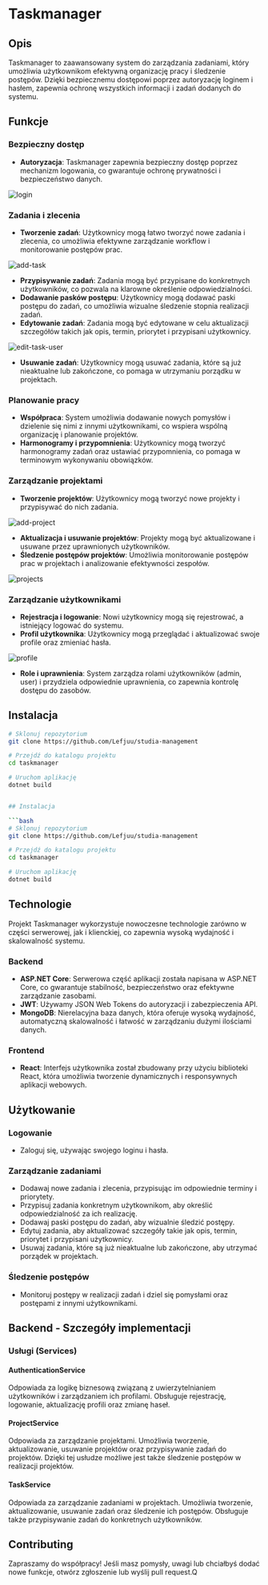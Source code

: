 # Taskmanager

## Opis

Taskmanager to zaawansowany system do zarządzania zadaniami, który umożliwia użytkownikom efektywną organizację pracy i śledzenie postępów. Dzięki bezpiecznemu dostępowi poprzez autoryzację loginem i hasłem, zapewnia ochronę wszystkich informacji i zadań dodanych do systemu.

## Funkcje

### Bezpieczny dostęp

- **Autoryzacja**: Taskmanager zapewnia bezpieczny dostęp poprzez mechanizm logowania, co gwarantuje ochronę prywatności i bezpieczeństwo danych.

![login](readme/images/login.png)

### Zadania i zlecenia

- **Tworzenie zadań**: Użytkownicy mogą łatwo tworzyć nowe zadania i zlecenia, co umożliwia efektywne zarządzanie workflow i monitorowanie postępów prac.

![add-task](readme/images/add-task.png)

- **Przypisywanie zadań**: Zadania mogą być przypisane do konkretnych użytkowników, co pozwala na klarowne określenie odpowiedzialności.
- **Dodawanie pasków postępu**: Użytkownicy mogą dodawać paski postępu do zadań, co umożliwia wizualne śledzenie stopnia realizacji zadań.
- **Edytowanie zadań**: Zadania mogą być edytowane w celu aktualizacji szczegółów takich jak opis, termin, priorytet i przypisani użytkownicy.

![edit-task-user](readme/images/edit-task-user.png)

- **Usuwanie zadań**: Użytkownicy mogą usuwać zadania, które są już nieaktualne lub zakończone, co pomaga w utrzymaniu porządku w projektach.

### Planowanie pracy

- **Współpraca**: System umożliwia dodawanie nowych pomysłów i dzielenie się nimi z innymi użytkownikami, co wspiera wspólną organizację i planowanie projektów.
- **Harmonogramy i przypomnienia**: Użytkownicy mogą tworzyć harmonogramy zadań oraz ustawiać przypomnienia, co pomaga w terminowym wykonywaniu obowiązków.

### Zarządzanie projektami

- **Tworzenie projektów**: Użytkownicy mogą tworzyć nowe projekty i przypisywać do nich zadania.

![add-project](readme/images/add-project.png)

- **Aktualizacja i usuwanie projektów**: Projekty mogą być aktualizowane i usuwane przez uprawnionych użytkowników.
- **Śledzenie postępów projektów**: Umożliwia monitorowanie postępów prac w projektach i analizowanie efektywności zespołów.

![projects](readme/images/projects.png)

### Zarządzanie użytkownikami

- **Rejestracja i logowanie**: Nowi użytkownicy mogą się rejestrować, a istniejący logować do systemu.
- **Profil użytkownika**: Użytkownicy mogą przeglądać i aktualizować swoje profile oraz zmieniać hasła.

![profile](readme/images/profile.png)

- **Role i uprawnienia**: System zarządza rolami użytkowników (admin, user) i przydziela odpowiednie uprawnienia, co zapewnia kontrolę dostępu do zasobów.

## Instalacja

```bash
# Sklonuj repozytorium
git clone https://github.com/Lefjuu/studia-management

# Przejdź do katalogu projektu
cd taskmanager

# Uruchom aplikację
dotnet build


## Instalacja

```bash
# Sklonuj repozytorium
git clone https://github.com/Lefjuu/studia-management

# Przejdź do katalogu projektu
cd taskmanager

# Uruchom aplikację
dotnet build
```

## Technologie

Projekt Taskmanager wykorzystuje nowoczesne technologie zarówno w części serwerowej, jak i klienckiej, co zapewnia wysoką wydajność i skalowalność systemu.

### Backend

- **ASP.NET Core**: Serwerowa część aplikacji została napisana w ASP.NET Core, co gwarantuje stabilność, bezpieczeństwo oraz efektywne zarządzanie zasobami.
- **JWT**: Używamy JSON Web Tokens do autoryzacji i zabezpieczenia API.
- **MongoDB**: Nierelacyjna baza danych, która oferuje wysoką wydajność, automatyczną skalowalność i łatwość w zarządzaniu dużymi ilościami danych.

### Frontend

- **React**: Interfejs użytkownika został zbudowany przy użyciu biblioteki React, która umożliwia tworzenie dynamicznych i responsywnych aplikacji webowych.

## Użytkowanie

### Logowanie

- Zaloguj się, używając swojego loginu i hasła.

### Zarządzanie zadaniami

- Dodawaj nowe zadania i zlecenia, przypisując im odpowiednie terminy i priorytety.
- Przypisuj zadania konkretnym użytkownikom, aby określić odpowiedzialność za ich realizację.
- Dodawaj paski postępu do zadań, aby wizualnie śledzić postępy.
- Edytuj zadania, aby aktualizować szczegóły takie jak opis, termin, priorytet i przypisani użytkownicy.
- Usuwaj zadania, które są już nieaktualne lub zakończone, aby utrzymać porządek w projektach.

### Śledzenie postępów

- Monitoruj postępy w realizacji zadań i dziel się pomysłami oraz postępami z innymi użytkownikami.

## Backend - Szczegóły implementacji

### Usługi (Services)

#### AuthenticationService

Odpowiada za logikę biznesową związaną z uwierzytelnianiem użytkowników i zarządzaniem ich profilami. Obsługuje rejestrację, logowanie, aktualizację profili oraz zmianę haseł.

#### ProjectService

Odpowiada za zarządzanie projektami. Umożliwia tworzenie, aktualizowanie, usuwanie projektów oraz przypisywanie zadań do projektów. Dzięki tej usłudze możliwe jest także śledzenie postępów w realizacji projektów.

#### TaskService

Odpowiada za zarządzanie zadaniami w projektach. Umożliwia tworzenie, aktualizowanie, usuwanie zadań oraz śledzenie ich postępów. Obsługuje także przypisywanie zadań do konkretnych użytkowników.

## Contributing

Zapraszamy do współpracy! Jeśli masz pomysły, uwagi lub chciałbyś dodać nowe funkcje, otwórz zgłoszenie lub wyślij pull request.Q